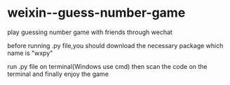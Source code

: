 # weixin--guess-number-game

play guessing number game with friends through wechat

before running .py file,you should download the necessary package which name is "wxpy"

run .py file on terminal(Windows use cmd) then scan the code on the terminal 
and finally enjoy the game
